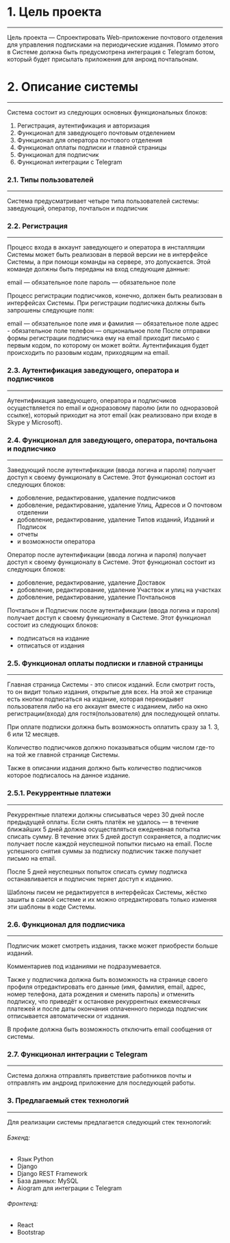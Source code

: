 # 1. Цель проекта
---
Цель проекта — Спроектировать Web-приложение почтового отделения для управления подписками на периодические издания. Помимо этого в Системе должна быть предусмотрена интеграция с Telegram ботом, который будет присылать приложения для анроид почтальонам.

# 2. Описание системы
---
Система состоит из следующих основных функциональных блоков:

1.  Регистрация, аутентификация и авторизация
2.  Функционал для заведующего почтовым отделением
3.  Функционал для оператора почтового отделения
4.  Функционал оплаты подписки и главной страницы
5.  Функционал для подписчик
6.  Функционал интеграции с Telegram

### 2.1. Типы пользователей
---
Система предусматривает четыре типа пользователей системы: заведующий, оператор, почтальон и подписчик

### 2.2. Регистрация
---
Процесс входа в аккаунт заведующего и оператора в инсталляции Системы может быть реализован в первой версии не в интерфейсе Системы, а при помощи команды на сервере, это допускается. Этой команде должны быть переданы на вход следующие данные:

email — обязательное поле
пароль — обязательное поле

Процесс регистрации подписчиков, конечно, должен быть реализован в интерфейсах Системы. При регистрации подписчика должны быть запрошены следующие поля:

email — обязательное поле
имя и фамилия — обязательное поле
адрес - обязательное поле
телефон — опциональное поле
После отправки формы регистрации подписчика ему на email приходит письмо с первым кодом, по которому он может войти. Аутентификация будет происходить по разовым кодам, приходящим на email.

### 2.3. Аутентификация заведующего, оператора и подписчиков
---
Аутентификация заведующего, оператора и подписчиков осуществляется по email и одноразовому паролю (или по одноразовой ссылке), который приходит на этот email (как реализовано при входе в Skype у Microsoft).

### 2.4. Функционал для заведующего, оператора, почтальона и подписчико
---
Заведующий после аутентификации (ввода логина и пароля) получает доступ к своему функционалу в Системе. Этот функционал состоит из следующих блоков:

- добовление, редактирование, удаление подписчиков
- добовление, редактирование, удаление Улиц, Адресов и О почтовом отделении
- добовление, редактирование, удаление Типов изданий, Изданий и Подписок
- отчеты
- и возможности оператора

Оператор после аутентификации (ввода логина и пароля) получает доступ к своему функционалу в Системе. Этот функционал состоит из следующих блоков:

- добовление, редактирование, удаление Доставок
- добовление, редактирование, удаление Участвок и улиц на участках
- добовление, редактирование, удаление Почтальонов

Почтальон и Подписчик после аутентификации (ввода логина и пароля) получает доступ к своему функционалу в Системе. Этот функционал состоит из следующих блоков:

- подписаться на издание
- отписаться от издания

### 2.5. Функционал оплаты подписки и главной страницы
---
Главная страница Системы - это список изданий. Если смотрит гость, то он видит только издания, открытые для всех. На этой же странице есть кнопки подписаться на издание, которая перекидывет пользователя либо на его аккаунт вместе с изданием, либо на окно регистрации(входа) для гостя(пользователя) для последующей оплаты.

При оплате подписки должна быть возможность оплатить сразу за 1. 3, 6 или 12 месяцев.

Количество подписчиков должно показываться общим числом где-то на той же главной странице Системы.

Также в описании издания должно быть количество подписчиков которое подписалось на данное издание.

### 2.5.1. Рекуррентные платежи
---
Рекуррентные платежи должны списываться через 30 дней после предыдущей оплаты. Если снять платёж не удалось — в течение ближайших 5 дней должна осуществляться ежедневная попытка списать сумму. В течение этих 5 дней доступ сохраняется, а подписчик получает после каждой неуспешной попытки письмо на email. После успешного снятия суммы за подписку подписчик также получает письмо на email.

После 5 дней неуспешных попыток списать сумму подписка останавливается и подписчик теряет доступ к изданию.

Шаблоны писем не редактируется в интерфейсах Системы, жёстко зашиты в самой системе и их можно отредактировать только изменяя эти шаблоны в коде Системы.

### 2.6. Функционал для подписчика
---
Подписчик может смотреть издания, также может приобрести больше изданий.

Комментариев под изданиями не подразумевается.

Также у подписчика должна быть возможность на странице своего профиля отредактировать его данные (имя, фамилия, email, адрес, номер телефона, дата рождения и сменить пароль) и отменить подписку, что приведёт к остановке рекуррентных ежемесячных платежей и после даты окончания оплаченного периода подписчик отписывается автоматически от издания.

В профиле должна быть возможность отключить email сообщения от системы.

### 2.7. Функционал интеграции с Telegram
---
Система должна отправлять приветствие работников почты и отправлять им андроид приложение для последующей работы.

### 3. Предлагаемый стек технологий
---
Для реализации системы предлагается следующий стек технологий:

###### Бэкенд:
* Язык Python
* Django
* Django REST Framework
* База данных: MySQL
* Aiogram для интеграции с Telegram
###### Фронтенд:
* React
* Bootstrap
